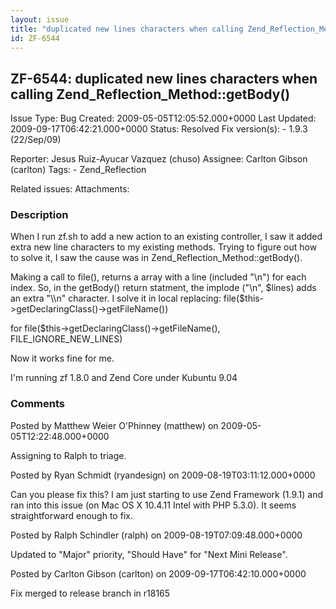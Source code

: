 ```yaml
---
layout: issue
title: "duplicated new lines characters when calling Zend_Reflection_Method::getBody()"
id: ZF-6544
---
```


ZF-6544: duplicated new lines characters when calling Zend\_Reflection\_Method::getBody()
-----------------------------------------------------------------------------------------

 Issue Type: Bug Created: 2009-05-05T12:05:52.000+0000 Last Updated: 2009-09-17T06:42:21.000+0000 Status: Resolved Fix version(s): - 1.9.3 (22/Sep/09)
 
 Reporter:  Jesus Ruiz-Ayucar Vazquez (chuso)  Assignee:  Carlton Gibson (carlton)  Tags: - Zend\_Reflection
 
 Related issues: 
 Attachments: 
### Description

When I run zf.sh to add a new action to an existing controller, I saw it added extra new line characters to my existing methods. Trying to figure out how to solve it, I saw the cause was in Zend\_Reflection\_Method::getBody().

Making a call to file(), returns a array with a line (included "\\n") for each index. So, in the getBody() return statment, the implode ("\\n", $lines) adds an extra "\\n" character. I solve it in local replacing: file($this->getDeclaringClass()->getFileName())

for file($this->getDeclaringClass()->getFileName(), FILE\_IGNORE\_NEW\_LINES)

Now it works fine for me.

I'm running zf 1.8.0 and Zend Core under Kubuntu 9.04

 

 

### Comments

Posted by Matthew Weier O'Phinney (matthew) on 2009-05-05T12:22:48.000+0000

Assigning to Ralph to triage.

 

 

Posted by Ryan Schmidt (ryandesign) on 2009-08-19T03:11:12.000+0000

Can you please fix this? I am just starting to use Zend Framework (1.9.1) and ran into this issue (on Mac OS X 10.4.11 Intel with PHP 5.3.0). It seems straightforward enough to fix.

 

 

Posted by Ralph Schindler (ralph) on 2009-08-19T07:09:48.000+0000

Updated to "Major" priority, "Should Have" for "Next Mini Release".

 

 

Posted by Carlton Gibson (carlton) on 2009-09-17T06:42:10.000+0000

Fix merged to release branch in r18165

 

 